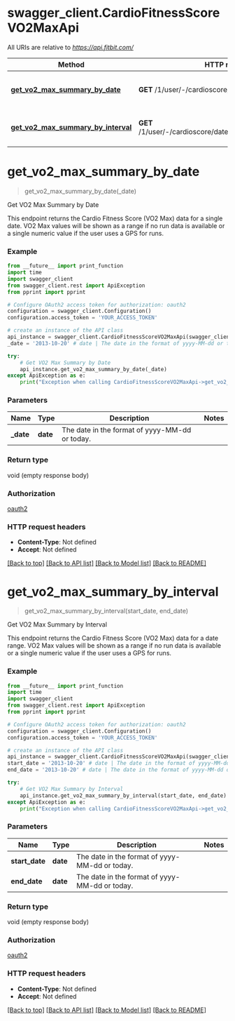 # swagger_client.CardioFitnessScoreVO2MaxApi

All URIs are relative to *https://api.fitbit.com/*

| Method                                                                                                | HTTP request                                                  | Description                     |
| ----------------------------------------------------------------------------------------------------- | ------------------------------------------------------------- | ------------------------------- |
| [**get_vo2_max_summary_by_date**](CardioFitnessScoreVO2MaxApi.md#get_vo2_max_summary_by_date)         | **GET** /1/user/-/cardioscore/date/{date}.json                | Get VO2 Max Summary by Date     |
| [**get_vo2_max_summary_by_interval**](CardioFitnessScoreVO2MaxApi.md#get_vo2_max_summary_by_interval) | **GET** /1/user/-/cardioscore/date/{startDate}/{endDate}.json | Get VO2 Max Summary by Interval |

# **get_vo2_max_summary_by_date**

> get_vo2_max_summary_by_date(\_date)

Get VO2 Max Summary by Date

This endpoint returns the Cardio Fitness Score (VO2 Max) data for a single date. VO2 Max values will be shown as a range if no run data is available or a single numeric value if the user uses a GPS for runs.

### Example

```python
from __future__ import print_function
import time
import swagger_client
from swagger_client.rest import ApiException
from pprint import pprint

# Configure OAuth2 access token for authorization: oauth2
configuration = swagger_client.Configuration()
configuration.access_token = 'YOUR_ACCESS_TOKEN'

# create an instance of the API class
api_instance = swagger_client.CardioFitnessScoreVO2MaxApi(swagger_client.ApiClient(configuration))
_date = '2013-10-20' # date | The date in the format of yyyy-MM-dd or today.

try:
    # Get VO2 Max Summary by Date
    api_instance.get_vo2_max_summary_by_date(_date)
except ApiException as e:
    print("Exception when calling CardioFitnessScoreVO2MaxApi->get_vo2_max_summary_by_date: %s\n" % e)
```

### Parameters

| Name       | Type     | Description                                    | Notes |
| ---------- | -------- | ---------------------------------------------- | ----- |
| **\_date** | **date** | The date in the format of yyyy-MM-dd or today. |

### Return type

void (empty response body)

### Authorization

[oauth2](../README.md#oauth2)

### HTTP request headers

- **Content-Type**: Not defined
- **Accept**: Not defined

[[Back to top]](#) [[Back to API list]](../README.md#documentation-for-api-endpoints) [[Back to Model list]](../README.md#documentation-for-models) [[Back to README]](../README.md)

# **get_vo2_max_summary_by_interval**

> get_vo2_max_summary_by_interval(start_date, end_date)

Get VO2 Max Summary by Interval

This endpoint returns the Cardio Fitness Score (VO2 Max) data for a date range. VO2 Max values will be shown as a range if no run data is available or a single numeric value if the user uses a GPS for runs.

### Example

```python
from __future__ import print_function
import time
import swagger_client
from swagger_client.rest import ApiException
from pprint import pprint

# Configure OAuth2 access token for authorization: oauth2
configuration = swagger_client.Configuration()
configuration.access_token = 'YOUR_ACCESS_TOKEN'

# create an instance of the API class
api_instance = swagger_client.CardioFitnessScoreVO2MaxApi(swagger_client.ApiClient(configuration))
start_date = '2013-10-20' # date | The date in the format of yyyy-MM-dd or today.
end_date = '2013-10-20' # date | The date in the format of yyyy-MM-dd or today.

try:
    # Get VO2 Max Summary by Interval
    api_instance.get_vo2_max_summary_by_interval(start_date, end_date)
except ApiException as e:
    print("Exception when calling CardioFitnessScoreVO2MaxApi->get_vo2_max_summary_by_interval: %s\n" % e)
```

### Parameters

| Name           | Type     | Description                                    | Notes |
| -------------- | -------- | ---------------------------------------------- | ----- |
| **start_date** | **date** | The date in the format of yyyy-MM-dd or today. |
| **end_date**   | **date** | The date in the format of yyyy-MM-dd or today. |

### Return type

void (empty response body)

### Authorization

[oauth2](../README.md#oauth2)

### HTTP request headers

- **Content-Type**: Not defined
- **Accept**: Not defined

[[Back to top]](#) [[Back to API list]](../README.md#documentation-for-api-endpoints) [[Back to Model list]](../README.md#documentation-for-models) [[Back to README]](../README.md)
